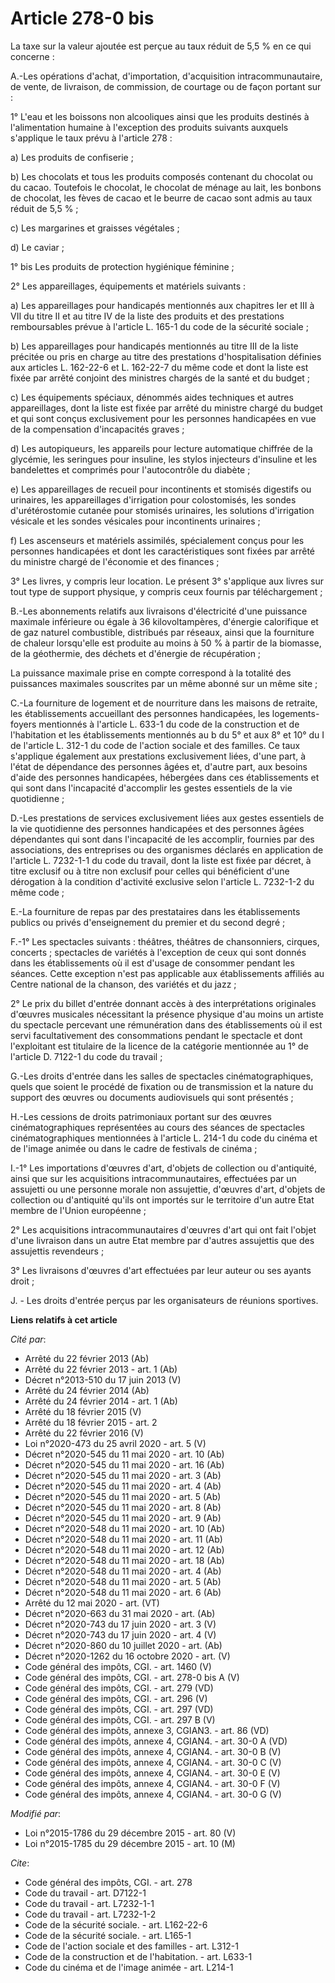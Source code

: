 # Article 278-0 bis

La taxe sur la valeur ajoutée est perçue au taux réduit de 5,5 % en ce qui concerne : 

A.-Les opérations d'achat, d'importation, d'acquisition intracommunautaire, de vente, de livraison, de commission, de
courtage ou de façon portant sur : 

1° L'eau et les boissons non alcooliques ainsi que les produits destinés à l'alimentation humaine à l'exception des produits
suivants auxquels s'applique le taux prévu à l'article 278 : 

a) Les produits de confiserie ; 

b) Les chocolats et tous les produits composés contenant du chocolat ou du cacao. Toutefois le chocolat, le chocolat de
ménage au lait, les bonbons de chocolat, les fèves de cacao et le beurre de cacao sont admis au taux réduit de 5,5 % ; 

c) Les margarines et graisses végétales ; 

d) Le caviar ; 

1° bis Les produits de protection hygiénique féminine ; 

2° Les appareillages, équipements et matériels suivants : 

a) Les appareillages pour handicapés mentionnés aux chapitres Ier et III à VII du titre II et au titre IV de la liste des
produits et des prestations remboursables prévue à l'article L. 165-1 du code de la sécurité sociale ; 

b) Les appareillages pour handicapés mentionnés au titre III de la liste précitée ou pris en charge au titre des prestations
d'hospitalisation définies aux articles L. 162-22-6 et L. 162-22-7 du même code et dont la liste est fixée par arrêté
conjoint des ministres chargés de la santé et du budget ; 

c) Les équipements spéciaux, dénommés aides techniques et autres appareillages, dont la liste est fixée par arrêté du
ministre chargé du budget et qui sont conçus exclusivement pour les personnes handicapées en vue de la compensation
d'incapacités graves ; 

d) Les autopiqueurs, les appareils pour lecture automatique chiffrée de la glycémie, les seringues pour insuline, les stylos
injecteurs d'insuline et les bandelettes et comprimés pour l'autocontrôle du diabète ; 

e) Les appareillages de recueil pour incontinents et stomisés digestifs ou urinaires, les appareillages d'irrigation pour
colostomisés, les sondes d'urétérostomie cutanée pour stomisés urinaires, les solutions d'irrigation vésicale et les sondes
vésicales pour incontinents urinaires ; 

f) Les ascenseurs et matériels assimilés, spécialement conçus pour les personnes handicapées et dont les caractéristiques
sont fixées par arrêté du ministre chargé de l'économie et des finances ; 

3° Les livres, y compris leur location. Le présent 3° s'applique aux livres sur tout type de support physique, y compris ceux
fournis par téléchargement ; 

B.-Les abonnements relatifs aux livraisons d'électricité d'une puissance maximale inférieure ou égale à 36 kilovoltampères,
d'énergie calorifique et de gaz naturel combustible, distribués par réseaux, ainsi que la fourniture de chaleur lorsqu'elle
est produite au moins à 50 % à partir de la biomasse, de la géothermie, des déchets et d'énergie de récupération ; 

La puissance maximale prise en compte correspond à la totalité des puissances maximales souscrites par un même abonné sur un
même site ; 

C.-La fourniture de logement et de nourriture dans les maisons de retraite, les établissements accueillant des personnes
handicapées, les logements-foyers mentionnés à l'article L. 633-1 du code de la construction et de l'habitation et les
établissements mentionnés au b du 5° et aux 8° et 10° du I de l'article L. 312-1 du code de l'action sociale et des familles.
Ce taux s'applique également aux prestations exclusivement liées, d'une part, à l'état de dépendance des personnes âgées et,
d'autre part, aux besoins d'aide des personnes handicapées, hébergées dans ces établissements et qui sont dans l'incapacité
d'accomplir les gestes essentiels de la vie quotidienne ; 

D.-Les prestations de services exclusivement liées aux gestes essentiels de la vie quotidienne des personnes handicapées et
des personnes âgées dépendantes qui sont dans l'incapacité de les accomplir, fournies par des associations, des entreprises
ou des organismes déclarés en application de l'article L. 7232-1-1 du code du travail, dont la liste est fixée par décret, à
titre exclusif ou à titre non exclusif pour celles qui bénéficient d'une dérogation à la condition d'activité exclusive selon
l'article L. 7232-1-2 du même code ; 

E.-La fourniture de repas par des prestataires dans les établissements publics ou privés d'enseignement du premier et du
second degré ; 

F.-1° Les spectacles suivants : théâtres, théâtres de chansonniers, cirques, concerts ; spectacles de variétés à l'exception
de ceux qui sont donnés dans les établissements où il est d'usage de consommer pendant les séances. Cette exception n'est pas
applicable aux établissements affiliés au Centre national de la chanson, des variétés et du jazz ; 

2° Le prix du billet d'entrée donnant accès à des interprétations originales d'œuvres musicales nécessitant la présence
physique d'au moins un artiste du spectacle percevant une rémunération dans des établissements où il est servi
facultativement des consommations pendant le spectacle et dont l'exploitant est titulaire de la licence de la catégorie
mentionnée au 1° de l'article D. 7122-1 du code du travail ; 

G.-Les droits d'entrée dans les salles de spectacles cinématographiques, quels que soient le procédé de fixation ou de
transmission et la nature du support des œuvres ou documents audiovisuels qui sont présentés ; 

H.-Les cessions de droits patrimoniaux portant sur des œuvres cinématographiques représentées au cours des séances de
spectacles cinématographiques mentionnées à l'article L. 214-1 du code du cinéma et de l'image animée ou dans le cadre de
festivals de cinéma ; 

I.-1° Les importations d'œuvres d'art, d'objets de collection ou d'antiquité, ainsi que sur les acquisitions
intracommunautaires, effectuées par un assujetti ou une personne morale non assujettie, d'œuvres d'art, d'objets de
collection ou d'antiquité qu'ils ont importés sur le territoire d'un autre Etat membre de l'Union européenne ; 

2° Les acquisitions intracommunautaires d'œuvres d'art qui ont fait l'objet d'une livraison dans un autre Etat membre par
d'autres assujettis que des assujettis revendeurs ;

3° Les livraisons d'œuvres d'art effectuées par leur auteur ou ses ayants droit ;

J. - Les droits d'entrée perçus par les organisateurs de réunions sportives.

**Liens relatifs à cet article**

_Cité par_:

  - Arrêté du 22 février 2013 (Ab)
  - Arrêté du 22 février 2013 - art. 1 (Ab)
  - Décret n°2013-510 du 17 juin 2013 (V)
  - Arrêté du 24 février 2014 (Ab)
  - Arrêté du 24 février 2014 - art. 1 (Ab)
  - Arrêté du 18 février 2015 (V)
  - Arrêté du 18 février 2015 - art. 2
  - Arrêté du 22 février 2016 (V)
  - Loi n°2020-473 du 25 avril 2020 - art. 5 (V)
  - Décret n°2020-545 du 11 mai 2020 - art. 10 (Ab)
  - Décret n°2020-545 du 11 mai 2020 - art. 16 (Ab)
  - Décret n°2020-545 du 11 mai 2020 - art. 3 (Ab)
  - Décret n°2020-545 du 11 mai 2020 - art. 4 (Ab)
  - Décret n°2020-545 du 11 mai 2020 - art. 5 (Ab)
  - Décret n°2020-545 du 11 mai 2020 - art. 8 (Ab)
  - Décret n°2020-545 du 11 mai 2020 - art. 9 (Ab)
  - Décret n°2020-548 du 11 mai 2020 - art. 10 (Ab)
  - Décret n°2020-548 du 11 mai 2020 - art. 11 (Ab)
  - Décret n°2020-548 du 11 mai 2020 - art. 12 (Ab)
  - Décret n°2020-548 du 11 mai 2020 - art. 18 (Ab)
  - Décret n°2020-548 du 11 mai 2020 - art. 4 (Ab)
  - Décret n°2020-548 du 11 mai 2020 - art. 5 (Ab)
  - Décret n°2020-548 du 11 mai 2020 - art. 6 (Ab)
  - Arrêté du 12 mai 2020 - art. (VT)
  - Décret n°2020-663 du 31 mai 2020 - art. (Ab)
  - Décret n°2020-743 du 17 juin 2020 - art. 3 (V)
  - Décret n°2020-743 du 17 juin 2020 - art. 4 (V)
  - Décret n°2020-860 du 10 juillet 2020 - art. (Ab)
  - Décret n°2020-1262 du 16 octobre 2020 - art. (V)
  - Code général des impôts, CGI. - art. 1460 (V)
  - Code général des impôts, CGI. - art. 278-0 bis A (V)
  - Code général des impôts, CGI. - art. 279 (VD)
  - Code général des impôts, CGI. - art. 296 (V)
  - Code général des impôts, CGI. - art. 297 (VD)
  - Code général des impôts, CGI. - art. 297 B (V)
  - Code général des impôts, annexe 3, CGIAN3. - art. 86 (VD)
  - Code général des impôts, annexe 4, CGIAN4. - art. 30-0 A (VD)
  - Code général des impôts, annexe 4, CGIAN4. - art. 30-0 B (V)
  - Code général des impôts, annexe 4, CGIAN4. - art. 30-0 C (V)
  - Code général des impôts, annexe 4, CGIAN4. - art. 30-0 E (V)
  - Code général des impôts, annexe 4, CGIAN4. - art. 30-0 F (V)
  - Code général des impôts, annexe 4, CGIAN4. - art. 30-0 G (V)

_Modifié par_:

  - Loi n°2015-1786 du 29 décembre 2015 - art. 80 (V)
  - Loi n°2015-1785 du 29 décembre 2015 - art. 10 (M)

_Cite_:

  - Code général des impôts, CGI. - art. 278
  - Code du travail - art. D7122-1
  - Code du travail - art. L7232-1-1
  - Code du travail - art. L7232-1-2
  - Code de la sécurité sociale. - art. L162-22-6
  - Code de la sécurité sociale. - art. L165-1
  - Code de l'action sociale et des familles - art. L312-1
  - Code de la construction et de l'habitation. - art. L633-1
  - Code du cinéma et de l'image animée - art. L214-1

